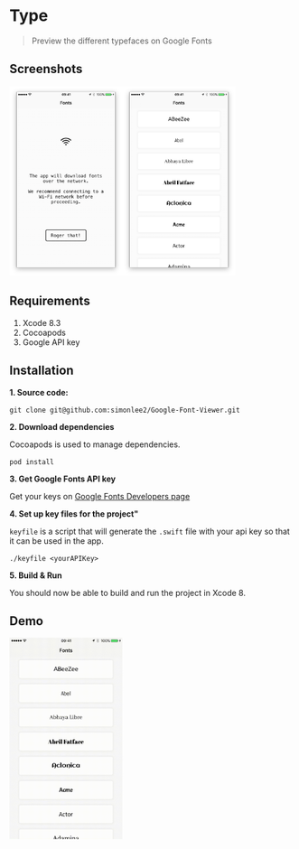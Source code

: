 # Type

> Preview the different typefaces on Google Fonts

## Screenshots

<img src="Assets/screenshot.png" width="200"><img src="Assets/screenshot-main.png" width="200">

## Requirements

1. Xcode 8.3
2. Cocoapods
3. Google API key

## Installation
**1. Source code:**

```
git clone git@github.com:simonlee2/Google-Font-Viewer.git
```

**2. Download dependencies**

Cocoapods is used to manage dependencies.

```
pod install
```

**3. Get Google Fonts API key**

Get your keys on [Google Fonts Developers page](https://developers.google.com/fonts/docs/developer_api#identifying_your_application_to_google)

**4. Set up key files for the project"**

`keyfile` is a script that will generate the `.swift` file with your api key so that it can be used in the app.

```
./keyfile <yourAPIKey>
```

**5. Build & Run**

You should now be able to build and run the project in Xcode 8.

## Demo

<img src="Assets/demo.gif" width="200">
